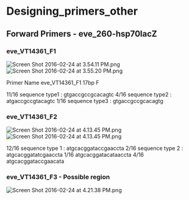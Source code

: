 # Designing_primers_other

## Forward Primers - eve_260-hsp70lacZ
### eve_VT14361_F1

![Screen Shot 2016-02-24 at 3.54.11 PM.png](quiver-image-url/7F6FFF319B6959C0D2B8CB15F2921676.png)![Screen Shot 2016-02-24 at 3.55.20 PM.png](quiver-image-url/EB99CDC4777A576D248AC814340CE582.png)

Primer Name eve_VT14361_F1
17bp F

11/16 sequence type1 : gtgaccgccgcacagtc
4/16  sequence type2 : atgaccgccgtacagtc
1/16  sequence type3 : gtgaccgccgcacagtg

### eve_VT14361_F2

![Screen Shot 2016-02-24 at 4.13.45 PM.png](quiver-image-url/C8292973CA662C7DE0E18BB6BE88003B.png)![Screen Shot 2016-02-24 at 4.13.45 PM.png](quiver-image-url/C8292973CA662C7DE0E18BB6BE88003B.png)

12/16 sequence type 1 : atgcacggataccgaaccta
2/16  sequence type 2 : atgcacggatatcgaaccta
1/16                    atgcacggatacataaccta
4/16                    atgcacggataccgaacata

### eve_VT14361_F3 - Possible region

![Screen Shot 2016-02-24 at 4.21.38 PM.png](quiver-image-url/803F71D41DF6B80F5E65000298DB16C9.png)